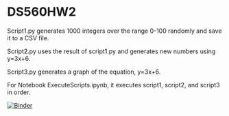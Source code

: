 # DS560HW2

Script1.py generates 1000 integers over the range 0-100 randomly and save it to a CSV file.

Script2.py uses the result of script1.py and generates new numbers using y=3x+6.

Script3.py generates a graph of the equation, y=3x+6.

For Notebook ExecuteScripts.ipynb, it executes script1, script2, and script3 in order. 




[![Binder](https://mybinder.org/badge_logo.svg)](https://mybinder.org/v2/gh/2018yzhang/RandomNumsAndExecuteFunction/master?filepath=Run3Scripts.ipynb)
